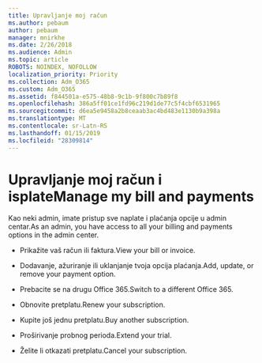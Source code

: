 ```yaml
---
title: Upravljanje moj račun
ms.author: pebaum
author: pebaum
manager: mnirkhe
ms.date: 2/26/2018
ms.audience: Admin
ms.topic: article
ROBOTS: NOINDEX, NOFOLLOW
localization_priority: Priority
ms.collection: Adm_O365
ms.custom: Adm_O365
ms.assetid: f844501a-e575-48b8-9c1b-9f800c7b89f8
ms.openlocfilehash: 386a5ff01ce1fd96c219d1de77c5f4cbf6531965
ms.sourcegitcommit: d6ea5e9458a2b8ceaab3ac4bd483e1130b9a398a
ms.translationtype: MT
ms.contentlocale: sr-Latn-RS
ms.lasthandoff: 01/15/2019
ms.locfileid: "28309814"
---
```

# <a name="manage-my-bill-and-payments"></a><span data-ttu-id="e1327-102">Upravljanje moj račun i isplate</span><span class="sxs-lookup"><span data-stu-id="e1327-102">Manage my bill and payments</span></span>

<span data-ttu-id="e1327-103">Kao neki admin, imate pristup sve naplate i plaćanja opcije u admin centar.</span><span class="sxs-lookup"><span data-stu-id="e1327-103">As an admin, you have access to all your billing and payments options in the admin center.</span></span>
  
- <span data-ttu-id="e1327-104">Prikažite vaš račun ili faktura.</span><span class="sxs-lookup"><span data-stu-id="e1327-104">View your bill or invoice.</span></span>
    
- <span data-ttu-id="e1327-105">Dodavanje, ažuriranje ili uklanjanje tvoja opcija plaćanja.</span><span class="sxs-lookup"><span data-stu-id="e1327-105">Add, update, or remove your payment option.</span></span>
    
- <span data-ttu-id="e1327-106">Prebacite se na drugu Office 365.</span><span class="sxs-lookup"><span data-stu-id="e1327-106">Switch to a different Office 365.</span></span>
    
- <span data-ttu-id="e1327-107">Obnovite pretplatu.</span><span class="sxs-lookup"><span data-stu-id="e1327-107">Renew your subscription.</span></span>
    
- <span data-ttu-id="e1327-108">Kupite još jednu pretplatu.</span><span class="sxs-lookup"><span data-stu-id="e1327-108">Buy another subscription.</span></span>
    
- <span data-ttu-id="e1327-109">Proširivanje probnog perioda.</span><span class="sxs-lookup"><span data-stu-id="e1327-109">Extend your trial.</span></span>
    
- <span data-ttu-id="e1327-110">Želite li otkazati pretplatu.</span><span class="sxs-lookup"><span data-stu-id="e1327-110">Cancel your subscription.</span></span>
    

